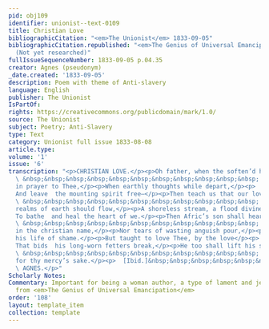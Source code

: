 ```yaml
---
pid: obj109
identifier: unionist--text-0109
title: Christian Love
bibliographicCitation: "<em>The Unionist</em> 1833-09-05"
bibliographicCitation.republished: "<em>The Genius of Universal Emancipation</em>
  (Not yet researched)"
fullIssueSequenceNumber: 1833-09-05 p.04.35
creator: Agnes (pseudonym)
_date.created: '1833-09-05'
description: Poem with theme of Anti-slavery
language: English
publisher: The Unionist
IsPartOf: 
rights: https://creativecommons.org/publicdomain/mark/1.0/
source: The Unionist
subject: Poetry; Anti-Slavery
type: Text
category: Unionist full issue 1833-08-08
article.type: 
volume: '1'
issue: '6'
transcription: "<p>CHRISTIAN LOVE.</p><p>Oh father, when the soften’d heart</p><p>
  \ &nbsp;&nbsp;&nbsp;&nbsp;&nbsp;&nbsp;&nbsp;&nbsp;&nbsp;&nbsp;&nbsp; Is lifted  up
  in prayer to Thee,</p><p>When earthly thoughts while depart,</p><p>  &nbsp;&nbsp;&nbsp;&nbsp;&nbsp;&nbsp;&nbsp;&nbsp;&nbsp;&nbsp;&nbsp;
  And leave  the mounting spirit free—</p><p>Then teach us that our love, like Thine,</p><p>
  \ &nbsp;&nbsp;&nbsp;&nbsp;&nbsp;&nbsp;&nbsp;&nbsp;&nbsp;&nbsp;&nbsp; O’er all  the
  realms of earth should flow,</p><p>A shoreless stream, a flood divine,</p><p>  &nbsp;&nbsp;&nbsp;&nbsp;&nbsp;&nbsp;&nbsp;&nbsp;&nbsp;&nbsp;&nbsp;
  To bathe  and heal the heart of we.</p><p>Then Afric’s son shall hear no more</p><p>
  \ &nbsp;&nbsp;&nbsp;&nbsp;&nbsp;&nbsp;&nbsp;&nbsp;&nbsp;&nbsp;&nbsp; The  tyrant’s,
  in the christian name,</p><p>Nor tears of wasting anguish pour,</p><p>Unpitied o’er
  his life of shame.</p><p>But taught to love Thee, by the love</p><p>  &nbsp;&nbsp;&nbsp;&nbsp;&nbsp;&nbsp;&nbsp;&nbsp;&nbsp;&nbsp;&nbsp;
  That bids  his long-worn fetters break,</p><p>He too shall lift his soul above,</p><p>
  \ &nbsp;&nbsp;&nbsp;&nbsp;&nbsp;&nbsp;&nbsp;&nbsp;&nbsp;&nbsp;&nbsp; And serve  Thee
  for thy mercy’s sake.</p><p>  [Ibid.]&nbsp;&nbsp;&nbsp;&nbsp;&nbsp;&nbsp;&nbsp;&nbsp;&nbsp;&nbsp;&nbsp;&nbsp;&nbsp;&nbsp;&nbsp;&nbsp;&nbsp;&nbsp;&nbsp;&nbsp;&nbsp;&nbsp;&nbsp;&nbsp;&nbsp;&nbsp;&nbsp;&nbsp;&nbsp;&nbsp;&nbsp;&nbsp;&nbsp;&nbsp;&nbsp;&nbsp;&nbsp;&nbsp;&nbsp;&nbsp;&nbsp;&nbsp;&nbsp;&nbsp;&nbsp;&nbsp;&nbsp;&nbsp;&nbsp;&nbsp;&nbsp;&nbsp;&nbsp;&nbsp;&nbsp;&nbsp;&nbsp;&nbsp;&nbsp;&nbsp;&nbsp;
  \ AGNES.</p>"
Scholarly Notes: 
Commentary: Important for being a woman author, a type of lament and jeremiad, and
  from <em>The Genius of Universal Emancipation</em>
order: '108'
layout: template_item
collection: template
---
```

